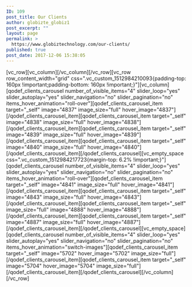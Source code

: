 ```yaml
---
ID: 109
post_title: Our Clients
author: globizte_globiz1
post_excerpt: ""
layout: page
permalink: >
  https://www.globiztechnology.com/our-clients/
published: true
post_date: 2017-12-06 15:38:05
---
```

[vc_row][vc_column][/vc_column][/vc_row][vc_row row_content_width="grid" css=".vc_custom_1512984210093{padding-top: 160px !important;padding-bottom: 160px !important;}"][vc_column][qodef_clients_carousel number_of_visible_items="4" slider_loop="yes" slider_autoplay="yes" slider_navigation="no" slider_pagination="no" items_hover_animation="roll-over"][qodef_clients_carousel_item target="_self" image="4837" image_size="full" hover_image="4837"][/qodef_clients_carousel_item][qodef_clients_carousel_item target="_self" image="4838" image_size="full" hover_image="4838"][/qodef_clients_carousel_item][qodef_clients_carousel_item target="_self" image="4839" image_size="full" hover_image="4839"][/qodef_clients_carousel_item][qodef_clients_carousel_item target="_self" image="4840" image_size="full" hover_image="4840"][/qodef_clients_carousel_item][/qodef_clients_carousel][vc_empty_space css=".vc_custom_1512984217723{margin-top: 6.2% !important;}"][qodef_clients_carousel number_of_visible_items="4" slider_loop="yes" slider_autoplay="yes" slider_navigation="no" slider_pagination="no" items_hover_animation="roll-over"][qodef_clients_carousel_item target="_self" image="4841" image_size="full" hover_image="4841"][/qodef_clients_carousel_item][qodef_clients_carousel_item target="_self" image="4843" image_size="full" hover_image="4843"][/qodef_clients_carousel_item][qodef_clients_carousel_item target="_self" image_size="full" image="4888" hover_image="4888"][/qodef_clients_carousel_item][qodef_clients_carousel_item target="_self" image="4887" image_size="full" hover_image="4887"][/qodef_clients_carousel_item][/qodef_clients_carousel][vc_empty_space][qodef_clients_carousel number_of_visible_items="4" slider_loop="yes" slider_autoplay="yes" slider_navigation="no" slider_pagination="no" items_hover_animation="switch-images"][qodef_clients_carousel_item target="_self" image="5702" hover_image="5702" image_size="full"][/qodef_clients_carousel_item][qodef_clients_carousel_item target="_self" image="5704" hover_image="5704" image_size="full"][/qodef_clients_carousel_item][/qodef_clients_carousel][/vc_column][/vc_row]